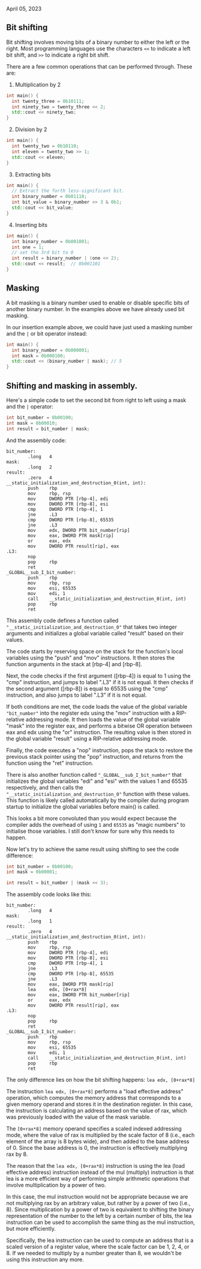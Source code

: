 April 05, 2023

## Bit shifting

Bit shifting involves moving bits of a binary number to either the left or the
right. Most programming languages use the characters `<<` to indicate a left
bit shift, and `>>` to indicate a right bit shift.

There are a few common operations that can be performed through. These are:

1. Multiplication by 2
```cpp
int main() {
  int twenty_three = 0b10111;
  int ninety_two = twenty_three << 2;
  std::cout << ninety_two;
}
```
2. Division by 2
```cpp
int main() {
  int twenty_two = 0b10110;
  int eleven = twenty_two >> 1;
  std::cout << eleven;
}
```
3. Extracting bits
```cpp
int main() {
  // Extract the forth less-significant bit.
  int binary_number = 0b01110;
  int bit_value = binary_number >> 3 & 0b1;
  std::cout << bit_value;
}
```
4. Inserting bits
```cpp
int main() {
  int binary_number = 0b001001;
  int one = 1;
  // set the 3rd bit to 0
  int result = binary_number | (one << 2);
  std::cout << result;  // 0b001101
}
```

## Masking

A bit masking is a binary number used to enable or disable specific bits
of another binary number. In the examples above we have already used bit
masking.

In our insertion example above, we could have just used a masking number and
the `|` or bit operator instead:

```cpp
int main() {
  int binary_number = 0b000001;
  int mask = 0b000100;
  std::cout << (binary_number | mask); // 5
}
```

## Shifting and masking in assembly.

Here's a simple code to set the second bit from right to left using a mask and
the `|` operator:

```cpp
int bit_number = 0b00100;
int mask = 0b00010;
int result = bit_number | mask;
```

And the assembly code:

```assembly
bit_number:
        .long   4
mask:
        .long   2
result:
        .zero   4
__static_initialization_and_destruction_0(int, int):
        push    rbp
        mov     rbp, rsp
        mov     DWORD PTR [rbp-4], edi
        mov     DWORD PTR [rbp-8], esi
        cmp     DWORD PTR [rbp-4], 1
        jne     .L3
        cmp     DWORD PTR [rbp-8], 65535
        jne     .L3
        mov     edx, DWORD PTR bit_number[rip]
        mov     eax, DWORD PTR mask[rip]
        or      eax, edx
        mov     DWORD PTR result[rip], eax
.L3:
        nop
        pop     rbp
        ret
_GLOBAL__sub_I_bit_number:
        push    rbp
        mov     rbp, rsp
        mov     esi, 65535
        mov     edi, 1
        call    __static_initialization_and_destruction_0(int, int)
        pop     rbp
        ret
```

This assembly code defines a function called
`"__static_initialization_and_destruction_0"` that takes two integer arguments
and initializes a global variable called "result" based on their values.

The code starts by reserving space on the stack for the function's local
variables using the "push" and "mov" instructions. It then stores the function
arguments in the stack at [rbp-4] and [rbp-8].

Next, the code checks if the first argument ([rbp-4]) is equal to 1 using the
"cmp" instruction, and jumps to label ".L3" if it is not equal. It then checks
if the second argument ([rbp-8]) is equal to 65535 using the "cmp" instruction,
and also jumps to label ".L3" if it is not equal.

If both conditions are met, the code loads the value of the global variable
`"bit_number"` into the register edx using the "mov" instruction with a
RIP-relative addressing mode. It then loads the value of the global variable
"mask" into the register eax, and performs a bitwise OR operation between eax
and edx using the "or" instruction. The resulting value is then stored in the
global variable "result" using a RIP-relative addressing mode.

Finally, the code executes a "nop" instruction, pops the stack to restore the
previous stack pointer using the "pop" instruction, and returns from the
function using the "ret" instruction.

There is also another function called `"_GLOBAL__sub_I_bit_number"` that
initializes the global variables "edi" and "esi" with the values 1 and 65535
respectively, and then calls the `"__static_initialization_and_destruction_0"`
function with these values. This function is likely called automatically by the
compiler during program startup to initialize the global variables before
main() is called.

This looks a bit more convoluted than you would expect because the compiler
adds the overhead of using `1` and `65535` as "magic numbers" to initialise
those variables. I still don't know for sure why this needs to happen.

Now let's try to achieve the same result using shifting to see the code
difference:

```cpp
int bit_number = 0b00100;
int mask = 0b00001;

int result = bit_number | (mask << 3);
```

The assembly code looks like this:

```assembly
bit_number:
        .long   4
mask:
        .long   1
result:
        .zero   4
__static_initialization_and_destruction_0(int, int):
        push    rbp
        mov     rbp, rsp
        mov     DWORD PTR [rbp-4], edi
        mov     DWORD PTR [rbp-8], esi
        cmp     DWORD PTR [rbp-4], 1
        jne     .L3
        cmp     DWORD PTR [rbp-8], 65535
        jne     .L3
        mov     eax, DWORD PTR mask[rip]
        lea     edx, [0+rax*8]
        mov     eax, DWORD PTR bit_number[rip]
        or      eax, edx
        mov     DWORD PTR result[rip], eax
.L3:
        nop
        pop     rbp
        ret
_GLOBAL__sub_I_bit_number:
        push    rbp
        mov     rbp, rsp
        mov     esi, 65535
        mov     edi, 1
        call    __static_initialization_and_destruction_0(int, int)
        pop     rbp
        ret
```

The only difference lies on how the bit shifting happens:
`lea edx, [0+rax*8]`

The instruction `lea edx, [0+rax*8]` performs a "load effective address"
operation, which computes the memory address that corresponds to a given memory
operand and stores it in the destination register. In this case, the
instruction is calculating an address based on the value of rax, which was
previously loaded with the value of the mask variable.

The `[0+rax*8]` memory operand specifies a scaled indexed addressing mode, where
the value of rax is multiplied by the scale factor of 8 (i.e., each element of
the array is 8 bytes wide), and then added to the base address of 0. Since the
base address is 0, the instruction is effectively multiplying rax by 8.

The reason that the `lea edx, [0+rax*8]` instruction is using the lea (load
effective address) instruction instead of the mul (multiply) instruction is
that lea is a more efficient way of performing simple arithmetic operations
that involve multiplication by a power of two.

In this case, the mul instruction would not be appropriate because we are not
multiplying rax by an arbitrary value, but rather by a power of two (i.e., 8).
Since multiplication by a power of two is equivalent to shifting the binary
representation of the number to the left by a certain number of bits, the lea
instruction can be used to accomplish the same thing as the mul instruction,
but more efficiently.

Specifically, the lea instruction can be used to compute an address that is a
scaled version of a register value, where the scale factor can be 1, 2, 4, or 8.
If we needed to multiply by a number greater than 8, we wouldn't be using this
instruction any more.
